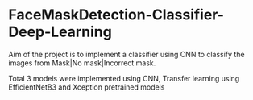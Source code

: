 # FaceMaskDetection-Classifier-Deep-Learning

Aim of the project is to implement a classifier using CNN to classify the images from Mask|No mask|Incorrect mask.

Total 3 models were implemented using CNN, Transfer learning using EfficientNetB3 and Xception pretrained models
